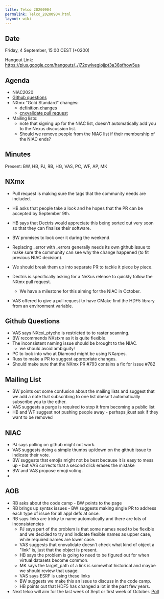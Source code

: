 ```yaml
---
title: Telco 20200904
permalink: Telco_20200904.html
layout: wiki
---
```


Date
----

Friday, 4 September, 15:00 CEST (+0200)

<!-- end of autogeneration -->

Hangout Link:
<https://plus.google.com/hangouts/_/j72qwlvegiojjpt3a36pfhow5ua>

Agenda
------
   * NIAC2020
   * [Github questions](https://github.com/nexusformat/definitions/issues?q=is%3Aissue+is%3Aopen+label%3Aquestion)
   * NXmx "Gold Standard" changes:
      * [definition changes](https://github.com/nexusformat/definitions/pull/793)
      * [cnxvalidate pull request](https://github.com/nexusformat/cnxvalidate/pull/28)
   * Mailing lists:
      * note that signing up for the NIAC list, doesn't automatically add you to the Nexus discussion list.
      * Should we remove people from the NIAC list if their membership of the NIAC ends?
      
Minutes
------

Present: BW, HB, PJ, RB, HG, VAS, PC, WF, AP, MK

NXmx
-----
   * Pull request is making sure the tags that the community needs are included.
   * HB asks that people take a look and he hopes that the PR can be accepted by September 9th.
   * HB says that Dectris would appreciate this being sorted out very soon so that they can finalise their software.
   * BW promises to look over it during the weekend.
   * Replacing _error with _errors generally needs its own github issue to make sure the community can see why the change happened (to fit previous NIAC decision).
   * We should break them up into separate PR to tackle it piece by piece.
   * Dectris is specifically asking for a NeXus release to quickly follow the NXmx pull request.
      * We have a milestone for this aiming for the NIAC in October.
      
   * VAS offered to give a pull request to have CMake find the HDF5 library from an environment variable.
   
Github Questions
----------
   * VAS says NXcxi_ptycho is restricted to to raster scanning.
   * BW recommends NXstxm as it is quite flexible.
   * The inconsistent naming issue should be brought to the NIAC.
      * we should avoid ambiguity!
   * PC to look into who at Diamond might be using NXarpes.
   * Russ to make a PR to suggest appropriate changes.
   * Should make sure that the NXmx PR #793 contains a fix for issue #782
   
   
   
Mailing List
-------
   * BW points out some confusion about the mailing lists and suggest that we add a note that subscribing to one list doesn't automatically subscribe you to the other.
   * VAS suggests a purge is required to stop it from becoming a public list
   * HB and WF suggest not pushing people away - perhaps jkust ask if they want to be removed
   
NIAC
-----
   * PJ says polling on github might not work.
   * VAS suggests doing a simple thumbs up/down on the github issue to indicate their vote.
   * BW suggests that emojis might not be best because it is easy to mess up - but VAS corrects that a second click erases the mistake
   * BW and VAS propose emoji voting.
   * 
   
AOB
----
   * RB asks about the code camp - BW points to the page
   * RB brings up syntax issues - BW suggests making single PR to address each type of issue for all appl defs at once.
   * RB says links are tricky to name automatically and there are lots of inconsistencies
      * PJ says part of the problem is that some names need to be flexible and we decided to try and indicate flexible names as upper case, while required names are lower case.
      * VAS suggests that cnxvalidate doesn't check what kind of object a "link" is, just that the object is present.
      * HB says the problem is going to need to be figured out for when virtual datasets become common.
      * MK says the target_path of a link is somewhat historical and maybe we should review that usage.
      * VAS says ESRF is using these links
      * BW suggests we make this an issue to discuss in the code camp.
      * HB points out that HDF5 has changed a lot in the past few years.
   * Next telco will aim for the last week of Sept or first week of October. [Poll](https://doodle.com/poll/5bkzixctreag97er)
   

   
   
   
   
